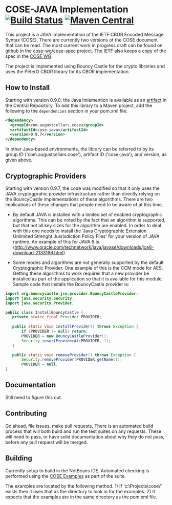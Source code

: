 # COSE-JAVA Implementation [![Build Status](https://travis-ci.org/cose-wg/COSE-JAVA.svg?branch=master)](https://travis-ci.org/cose-wg/COSE-JAVA) [![Maven Central](https://img.shields.io/maven-central/v/com.augustcellars.cose/cose-java.svg?style=plastic)](https://search.maven.org/#search%7Cga%7C1%7Ccose-java)

This project is a JAVA implementation of the IETF CBOR Encoded Message Syntax (COSE).
There are currently two versions of the COSE document that can be read.
The most current work in progress draft can be found on github in the [cose-wg/cose-spec](https://cose-wg.github.io/cose-spec/) project.
The IETF also keeps a copy of the spec in the [COSE WG](https://tools.ietf.org/html/draft-ietf-cose-msg).

The project is implemented using Bouncy Castle for the crypto libraries and uses the PeterO CBOR library for its CBOR implementation.

## How to Install

Starting with version 0.9.0, the Java imlemention is available as an [artifact](https://search.maven.org/#search%7Cga%7C1%7Ccose-java) in the Central Repository.
To add this library to a Maven project, add the following to the `dependencies` section in your pom.xml file:

```xml
<dependency>
  <groupId>com.augustcellars.cose</groupId>
  <artifactId>cose-java</artifactId>
  <version>0.9.7</version>
</dependency>
```

In other Java-based environments, the library can be referred to by its group ID ('com.augustcellars.cose'), artifact ID ('cose-java'), and version, as given above.

## Cryptographic Providers

Starting with version 0.9.7, the code was modified so that it only uses the JAVA cryptogprahic provider infrastructure rather than directly relying on the BouncyCastle implementations of these algorithms.  There are two implications of these changes that people need to be aware of at this time.

* By default JAVA is installed with a limited set of enabled cryptographic algorithms. This can be noted by the fact that an algorithm is supported, but that not all key sizes for the algorithm are enabled.  In order to deal with this one needs to install the 'Java Cryptographic Extension Unlimited Strenght Jusrisdiction Policy Files' for your version of JAVA runtime.  An example of this for JAVA 8 is (http://www.oracle.com/technetwork/java/javase/downloads/jce8-download-2133166.html).

* Some modes and algorithms are not generally supported by the default Cryptographic Provider.  One example of this is the CCM mode for AES.  Getting these algorithms to work requires that a new provider be installed as part of the application so that it is available for this module.  Sample code that installs the BouncyCastle provider is:

```java
import org.bouncycastle.jce.provider.BouncyCastleProvider;
import java.security.Security;
import java.security.Provider;

public class InstallBouncyCastle {
   private static final Provider PROVIDER;
   
   public static void installProvider() throws Exception {
       if (PROVIDER != null) return;
       PROVIDER = new BouncyCastleProvider();
       Security.insertProviderAt(PROVIDER, 1);
   }

   public static void removeProvider() throws Exception {
       Security.removeProvider(PROVIDER.getName());
       PROVIDER = null;
}
```

## Documentation

Still need to figure this out.

## Contributing

Go ahead, file issues, make pull requests.  There is an automated build process that will both build and run the test suites on any requests.  These will need to pass, or have solid documentation about why they do not pass, before any pull request will be merged.

## Building

Currently setup to build in the NetBeans IDE.  Automated checking is performed using the [COSE Examples](https://github.com/cose-wg/Examples) as part of the suite.

The examples are located by the following method. 1) If 'c:\\Projects\\cose\\" exists then it uses that as the directory to look in for the examples. 2) It expects that the examples are in the same directory as the pom.xml file.
